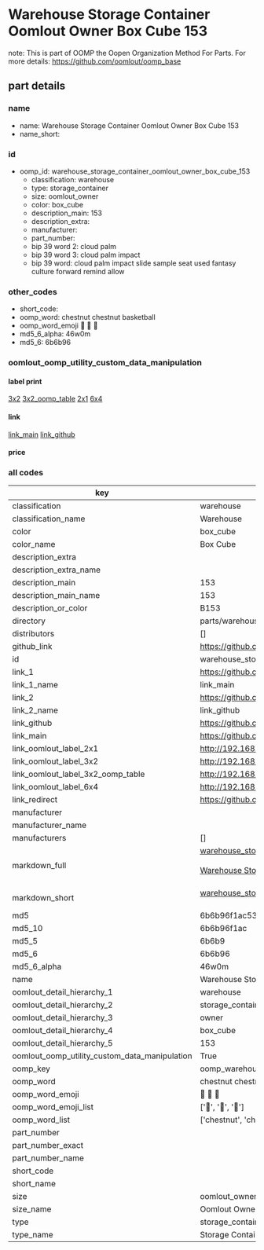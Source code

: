 # Warehouse Storage Container Oomlout Owner Box Cube 153  

note: This is part of OOMP the Oopen Organization Method For Parts. For more details: https://github.com/oomlout/oomp_base

##  part details
  







### name
* name: Warehouse Storage Container Oomlout Owner Box Cube 153
* name_short: 
### id
* oomp_id: warehouse_storage_container_oomlout_owner_box_cube_153
  * classification: warehouse
  * type: storage_container
  * size: oomlout_owner
  * color: box_cube
  * description_main: 153
  * description_extra: 
  * manufacturer: 
  * part_number: 
  * bip 39 word 2: cloud palm
  * bip 39 word 3: cloud palm impact
  * bip 39 word: cloud palm impact slide sample seat used fantasy culture forward remind allow

### other_codes
* short_code: 
* oomp_word: chestnut chestnut basketball
* oomp_word_emoji :chestnut: :chestnut: :basketball:
* md5_6_alpha: 46w0m
* md5_6: 6b6b96






### oomlout_oomp_utility_custom_data_manipulation
#### label print
[3x2](http://192.168.1.245:1112/?label=oomp%2046w0m)
[3x2_oomp_table](http://192.168.1.108:1112/?label=oomp%2046w0m)
[2x1](http://192.168.1.242:1112/?label=oomp%2046w0m)
[6x4](http://192.168.1.55:1112/?label=oomp%2046w0m)    

#### link

[link_main](https://github.com/oomlout/oomlout_oomp_version_1_messy/tree/main/parts/warehouse_storage_container_oomlout_owner_box_cube_153) [link_github](https://github.com/oomlout/oomlout_oomp_version_1_messy/tree/main/parts/warehouse_storage_container_oomlout_owner_box_cube_153)                             

#### price







### all codes 
| key | value |  
| --- | --- |  
| classification | warehouse |  
| classification_name | Warehouse |  
| color | box_cube |  
| color_name | Box Cube |  
| description_extra |  |  
| description_extra_name |  |  
| description_main | 153 |  
| description_main_name | 153 |  
| description_or_color | B153 |  
| directory | parts/warehouse_storage_container_oomlout_owner_box_cube_153 |  
| distributors | [] |  
| github_link | https://github.com/oomlout/oomlout_oomp_part_src/tree/main/parts/warehouse_storage_container_oomlout_owner_box_cube_153 |  
| id | warehouse_storage_container_oomlout_owner_box_cube_153 |  
| link_1 | https://github.com/oomlout/oomlout_oomp_version_1_messy/tree/main/parts/warehouse_storage_container_oomlout_owner_box_cube_153 |  
| link_1_name | link_main |  
| link_2 | https://github.com/oomlout/oomlout_oomp_version_1_messy/tree/main/parts/warehouse_storage_container_oomlout_owner_box_cube_153 |  
| link_2_name | link_github |  
| link_github | https://github.com/oomlout/oomlout_oomp_version_1_messy/tree/main/parts/warehouse_storage_container_oomlout_owner_box_cube_153 |  
| link_main | https://github.com/oomlout/oomlout_oomp_version_1_messy/tree/main/parts/warehouse_storage_container_oomlout_owner_box_cube_153 |  
| link_oomlout_label_2x1 | http://192.168.1.242:1112/?label=oomp%2046w0m |  
| link_oomlout_label_3x2 | http://192.168.1.245:1112/?label=oomp%2046w0m |  
| link_oomlout_label_3x2_oomp_table | http://192.168.1.108:1112/?label=oomp%2046w0m |  
| link_oomlout_label_6x4 | http://192.168.1.55:1112/?label=oomp%2046w0m |  
| link_redirect | https://github.com/oomlout/oomlout_oomp_version_1_messy/tree/main/parts/warehouse_storage_container_oomlout_owner_box_cube_153 |  
| manufacturer |  |  
| manufacturer_name |  |  
| manufacturers | [] |  
| markdown_full | [warehouse_storage_container_oomlout_owner_box_cube_153](none)<br>[](none)<br>[Warehouse Storage Container Oomlout Owner Box Cube 153](none)<br><br> |  
| markdown_short | [warehouse_storage_container_oomlout_owner_box_cube_153](none)<br><br> |  
| md5 | 6b6b96f1ac531dfb095f8cb8e3a7d15f |  
| md5_10 | 6b6b96f1ac |  
| md5_5 | 6b6b9 |  
| md5_6 | 6b6b96 |  
| md5_6_alpha | 46w0m |  
| name | Warehouse Storage Container Oomlout Owner Box Cube 153 |  
| oomlout_detail_hierarchy_1 | warehouse |  
| oomlout_detail_hierarchy_2 | storage_container |  
| oomlout_detail_hierarchy_3 | owner |  
| oomlout_detail_hierarchy_4 | box_cube |  
| oomlout_detail_hierarchy_5 | 153 |  
| oomlout_oomp_utility_custom_data_manipulation | True |  
| oomp_key | oomp_warehouse_storage_container_oomlout_owner_box_cube_153 |  
| oomp_word | chestnut chestnut basketball |  
| oomp_word_emoji | :chestnut: :chestnut: :basketball: |  
| oomp_word_emoji_list | [':chestnut:', ':chestnut:', ':basketball:'] |  
| oomp_word_list | ['chestnut', 'chestnut', 'basketball'] |  
| part_number |  |  
| part_number_exact |  |  
| part_number_name |  |  
| short_code |  |  
| short_name |  |  
| size | oomlout_owner |  
| size_name | Oomlout Owner |  
| type | storage_container |  
| type_name | Storage Container |  
